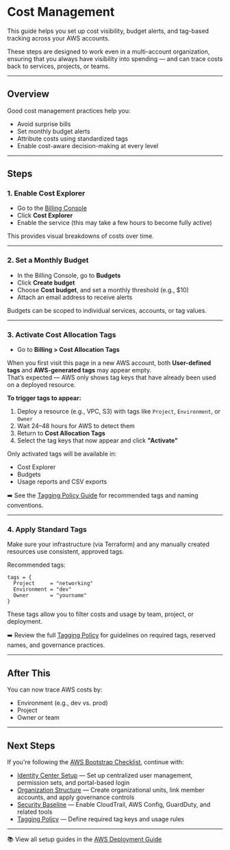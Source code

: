 # Cost Management

This guide helps you set up cost visibility, budget alerts, and tag-based tracking across your AWS accounts.

These steps are designed to work even in a multi-account organization, ensuring that you always have visibility into spending — and can trace costs back to services, projects, or teams.

---

## Overview

Good cost management practices help you:

- Avoid surprise bills
- Set monthly budget alerts
- Attribute costs using standardized tags
- Enable cost-aware decision-making at every level

---

## Steps

### 1. Enable Cost Explorer

- Go to the [Billing Console](https://console.aws.amazon.com/billing/)
- Click **Cost Explorer**
- Enable the service (this may take a few hours to become fully active)

This provides visual breakdowns of costs over time.

---

### 2. Set a Monthly Budget

- In the Billing Console, go to **Budgets**
- Click **Create budget**
- Choose **Cost budget**, and set a monthly threshold (e.g., $10)
- Attach an email address to receive alerts

Budgets can be scoped to individual services, accounts, or tag values.

---

### 3. Activate Cost Allocation Tags

- Go to **Billing > Cost Allocation Tags**

When you first visit this page in a new AWS account, both **User-defined tags** and **AWS-generated tags** may appear empty.  
That’s expected — AWS only shows tag keys that have already been used on a deployed resource.

**To trigger tags to appear:**

1. Deploy a resource (e.g., VPC, S3) with tags like `Project`, `Environment`, or `Owner`
2. Wait 24–48 hours for AWS to detect them
3. Return to **Cost Allocation Tags**
4. Select the tag keys that now appear and click **"Activate"**

Only activated tags will be available in:

- Cost Explorer
- Budgets
- Usage reports and CSV exports

➡️ See the [Tagging Policy Guide](../tagging-policy/README.md) for recommended tags and naming conventions.

---

### 4. Apply Standard Tags

Make sure your infrastructure (via Terraform) and any manually created resources use consistent, approved tags.

Recommended tags:

```hcl
tags = {
  Project     = "networking"
  Environment = "dev"
  Owner       = "yourname"
}
```

These tags allow you to filter costs and usage by team, project, or deployment.

➡️ Review the full [Tagging Policy](../tagging-policy/README.md) for guidelines on required tags, reserved names, and governance practices.

---

## After This

You can now trace AWS costs by:

- Environment (e.g., dev vs. prod)
- Project
- Owner or team

---

## Next Steps

If you're following the [AWS Bootstrap Checklist](../getting-started/bootstrap-checklist.md), continue with:

- [Identity Center Setup](../identity-center/README.md) — Set up centralized user management, permission sets, and portal-based login
- [Organization Structure](../org-structure/README.md) — Create organizational units, link member accounts, and apply governance controls
- [Security Baseline](../security-baseline/README.md) — Enable CloudTrail, AWS Config, GuardDuty, and related tools
- [Tagging Policy](../tagging-policy/README.md) — Define required tag keys and usage rules

---

📚 View all setup guides in the [AWS Deployment Guide](../README.md)
